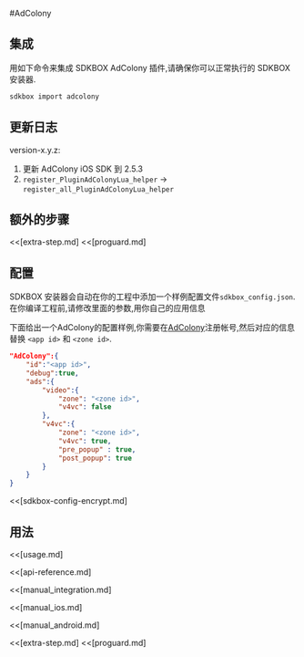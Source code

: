 <!--
Include Base: /Users/niteluo/Projects/store/doc/en/src/adcolony/v3-cpp
-->

#AdColony

## 集成
用如下命令来集成 SDKBOX AdColony 插件,请确保你可以正常执行的 SDKBOX 安装器.
```bash
sdkbox import adcolony
```

## 更新日志

version-x.y.z:
1. 更新 AdColony iOS SDK 到 2.5.3
2. `register_PluginAdColonyLua_helper` -> `register_all_PluginAdColonyLua_helper`

## 额外的步骤
<<[extra-step.md]
<<[proguard.md]

## 配置
SDKBOX 安装器会自动在你的工程中添加一个样例配置文件`sdkbox_config.json`.在你编译工程前,请修改里面的参数,用你自己的应用信息

下面给出一个AdColony的配置样例,你需要在[AdColony](https://clients.adcolony.com/login)注册帐号,然后对应的信息替换 `<app id>` 和 `<zone id>`.
```json
"AdColony":{
    "id":"<app id>",
    "debug":true,
    "ads":{
        "video":{
            "zone": "<zone id>",
            "v4vc": false
        },
        "v4vc":{
            "zone": "<zone id>",
            "v4vc": true,
            "pre_popup" : true,
            "post_popup": true
        }
    }
}
```

<<[sdkbox-config-encrypt.md]

## 用法
<<[usage.md]

<<[api-reference.md]

<<[manual_integration.md]

<<[manual_ios.md]

<<[manual_android.md]

<<[extra-step.md]
<<[proguard.md]

